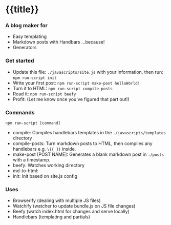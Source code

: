 # {{title}}

### A blog maker for

  - Easy templating
  - Markdown posts with Handbars ...because!
  - Generators

### Get started

  - Update this file: `./javascripts/site.js` with your information, then run: `npm run-script init`
  - Write your first post: `npm run-script make-post helloWorld!`
  - Turn it to HTML: `npm run-script compile-posts`
  - Read it: `npm run-script beefy`
  - Profit: (Let me know once you've figured that part out!)


### Commands

  `npm run-script [command]`

  - compile: Compiles handlebars templates in the `./javascripts/templates` directory
  - compile-posts: Turn markdown posts to HTML, then compiles any handlebars e.g. `\{{ }}` inside.
  - make-post [POST NAME]: Generates a blank markdown post in `./posts` with a timestamp.
  - beefy: Watches working directory
  - md-to-html:
  - init: Init based on site.js config

### Uses

  - Browserify (dealing with multiple JS files)
  - Watchify (watcher to update bundle.js on JS file changes)
  - Beefy (watch index.html for changes and serve locally)
  - Handlebars (templating and partials)
